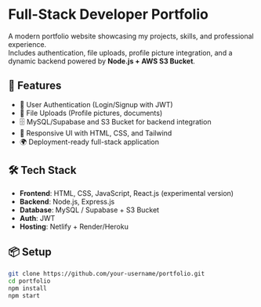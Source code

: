 # Full-Stack Developer Portfolio

A modern portfolio website showcasing my projects, skills, and professional experience.  
Includes authentication, file uploads, profile picture integration, and a dynamic backend powered by **Node.js + AWS S3 Bucket**.

## 🚀 Features
- 🔑 User Authentication (Login/Signup with JWT)
- 📂 File Uploads (Profile pictures, documents)
- 🗄️ MySQL/Supabase and S3 Bucket for backend integration
- 🎨 Responsive UI with HTML, CSS, and Tailwind
- 🌍 Deployment-ready full-stack application

## 🛠️ Tech Stack
- **Frontend**: HTML, CSS, JavaScript, React.js (experimental version)
- **Backend**: Node.js, Express.js
- **Database**: MySQL / Supabase + S3 Bucket
- **Auth**: JWT
- **Hosting**: Netlify + Render/Heroku

## 📦 Setup
```bash
git clone https://github.com/your-username/portfolio.git
cd portfolio
npm install
npm start
